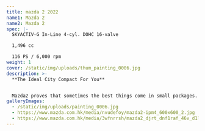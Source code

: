 ```yaml
---
title: mazda 2 2022
name1: Mazda 2
name2: Mazda 2
spec: |-
  SKYACTIV-G In-Line 4-cyl. DOHC 16-valve

  1,496 cc

  116 PS / 6,000 rpm
weight: 1
cover: /static/img/uploads/thum_painting_0006.jpg
description: >-
  **The Ideal City Compact For You**


  Mazda2 proves that sometimes the best things come in small packages. Bursting with energy, character and vitality, its striking ‘KODO: Soul of Motion’ design gives it standout presence to keep turning heads. Intelligent safety in Mazda2 is on-hand, making you feel confident, even on roads you are driving for the first time.
galleryImages:
  - /static/img/uploads/painting_0006.jpg
  - https://www.mazda.com.hk/media/nvudefoy/mazda2-ipm4_600x600_2.jpg
  - https://www.mazda.com.hk/media/3wfnrrsh/mazda2_djrt_dnf1raf_46v_d1l_ext_360_24_jpg_0024.jpg
---
```

